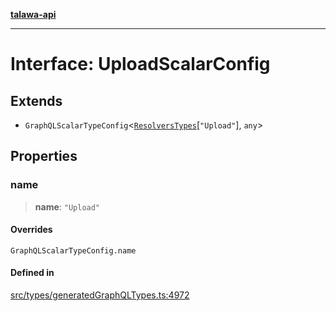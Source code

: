 [**talawa-api**](../../../README.md)

***

# Interface: UploadScalarConfig

## Extends

- `GraphQLScalarTypeConfig`\<[`ResolversTypes`](../type-aliases/ResolversTypes.md)\[`"Upload"`\], `any`\>

## Properties

### name

> **name**: `"Upload"`

#### Overrides

`GraphQLScalarTypeConfig.name`

#### Defined in

[src/types/generatedGraphQLTypes.ts:4972](https://github.com/Suyash878/talawa-api/blob/e4413cec641a837926071678fed3c7f67234e31e/src/types/generatedGraphQLTypes.ts#L4972)
